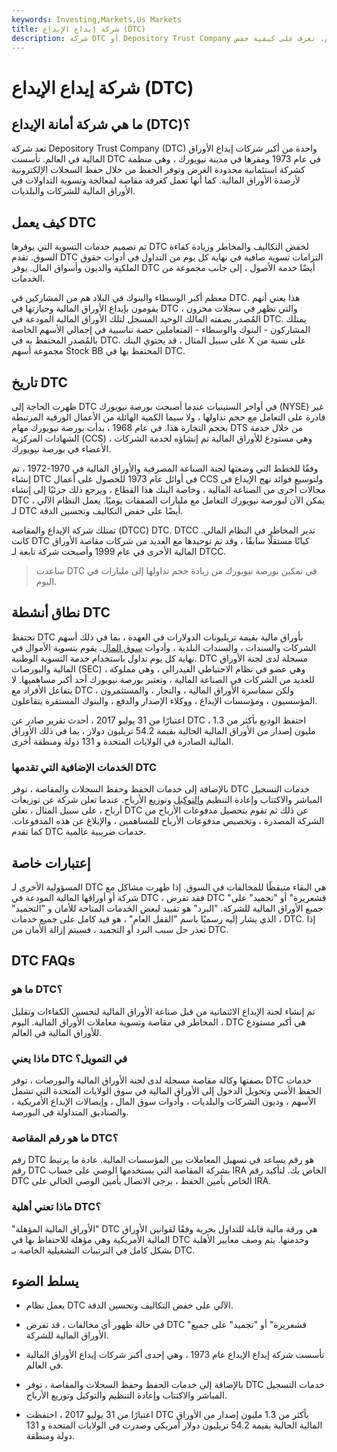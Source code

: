 ```yaml
---
keywords: Investing,Markets,Us Markets
title: شركة إيداع الإيداع (DTC)
description: شركة DTC أو Depository Trust Company واحدة من أكبر مستودعات الأوراق المالية في العالم. تعرف على كيفية خفض DTC للمخاطر والتكاليف على المستثمرين.
---
```


# شركة إيداع الإيداع (DTC)
## ما هي شركة أمانة الإيداع (DTC)؟

تعد شركة Depository Trust Company (DTC) واحدة من أكبر شركات إيداع الأوراق المالية في العالم. تأسست DTC في عام 1973 ومقرها في مدينة نيويورك ، وهي منظمة كشركة استئمانية محدودة الغرض وتوفر الحفظ من خلال حفظ السجلات الإلكترونية لأرصدة الأوراق المالية. كما أنها تعمل كغرفة مقاصة لمعالجة وتسوية التداولات في الأوراق المالية للشركات والبلديات.

## كيف يعمل DTC

تم تصميم خدمات التسوية التي يوفرها DTC لخفض التكاليف والمخاطر وزيادة كفاءة السوق. تقدم DTC التزامات تسوية صافية في نهاية كل يوم من التداول في أدوات حقوق الملكية والديون وأسواق المال. يوفر DTC أيضًا خدمة الأصول ، إلى جانب مجموعة من الخدمات.

معظم أكبر الوسطاء والبنوك في البلاد هم من المشاركين في DTC. هذا يعني أنهم يقومون بإيداع الأوراق المالية وحيازتها في DTC ، والتي تظهر في سجلات مخزون المُصدر بصفته المالك الوحيد المسجل لتلك الأوراق المالية المودعة في DTC. يمتلك المشاركون - البنوك والوسطاء - المتعاملين حصة تناسبية في إجمالي الأسهم الخاصة بالمُصدر المحتفظ به في DTC. على سبيل المثال ، قد يحتوي البنك X على نسبة من مجموعة أسهم Stock BB المحتفظ بها في DTC.

## تاريخ DTC

ظهرت الحاجة إلى DTC في أواخر الستينيات عندما أصبحت بورصة نيويورك (NYSE) غير قادرة على التعامل مع حجم تداولها ، ولا سيما الكمية الهائلة من الأعمال الورقية المرتبطة بحجم التجارة هذا. في عام 1968 ، بدأت بورصة نيويورك مهام DTS من خلال خدمة الشهادات المركزية (CCS) ، وهي مستودع للأوراق المالية تم إنشاؤه لخدمة الشركات الأعضاء في بورصة نيويورك.

وفقًا للخطط التي وضعتها لجنة الصناعة المصرفية والأوراق المالية في 1970-1972 ، تم إنشاء DTC في أوائل عام 1973 للحصول على أعمال CCS ولتوسيع فوائد نهج الإيداع في مجالات أخرى من الصناعة المالية ، وخاصة البنك هذا القطاع ، ويرجع ذلك جزئيًا إلى إنشاء DTC ، يمكن الآن لبورصة نيويورك التعامل مع مليارات الصفقات يوميًا. يعمل النظام الآلي لـ DTC أيضًا على خفض التكاليف وتحسين الدقة.

تمتلك شركة الإيداع والمقاصة (DTCC) DTC. DTCC تدير المخاطر في النظام المالي. كانت DTC كيانًا مستقلًا سابقًا ، وقد تم توحيدها مع العديد من شركات مقاصة الأوراق المالية الأخرى في عام 1999 وأصبحت شركة تابعة لـ DTCC.

> ساعدت DTC في تمكين بورصة نيويورك من زيادة حجم تداولها إلى مليارات في اليوم.

>

## نطاق أنشطة DTC

تحتفظ DTC بأوراق مالية بقيمة تريليونات الدولارات في العهدة ، بما في ذلك أسهم الشركات والسندات ، والسندات البلدية ، وأدوات [سوق المال](/moneymarket). يقوم بتسوية الأموال في نهاية كل يوم تداول باستخدام خدمة التسوية الوطنية. DTC مسجلة لدى لجنة الأوراق المالية والبورصات (SEC) ، وهي عضو في نظام الاحتياطي الفيدرالي ، وهي مملوكة للعديد من الشركات في الصناعة المالية ، وتعتبر بورصة نيويورك أحد أكبر مساهميها. لا يتفاعل الأفراد مع DTC ، ولكن سماسرة الأوراق المالية ، والتجار ، والمستثمرون المؤسسيون ، ومؤسسات الإيداع ، ووكلاء الإصدار والدفع ، والبنوك المستقرة يتفاعلون.

اعتبارًا من 31 يوليو 2017 ، أحدث تقرير صادر عن DTC ، احتفظ الوديع بأكثر من 1.3 مليون إصدار من الأوراق المالية الحالية بقيمة 54.2 تريليون دولار ، بما في ذلك الأوراق المالية الصادرة في الولايات المتحدة و 131 دولة ومنطقة أخرى.

### الخدمات الإضافية التي تقدمها DTC

بالإضافة إلى خدمات الحفظ وحفظ السجلات والمقاصة ، توفر DTC خدمات التسجيل المباشر والاكتتاب وإعادة التنظيم [والتوكيل](/proxy) وتوزيع الأرباح. عندما تعلن شركة عن توزيعات أرباح ، على سبيل المثال ، تعلن DTC عن ذلك ثم تقوم بتحصيل مدفوعات الأرباح من الشركة المصدرة ، وتخصيص مدفوعات الأرباح للمساهمين ، والإبلاغ عن هذه المدفوعات. كما تقدم DTC خدمات ضريبية عالمية.

## إعتبارات خاصة

المسؤولية الأخرى لـ DTC هي البقاء متيقظًا للمخالفات في السوق. إذا ظهرت مشاكل مع شركة أو أوراقها المالية المودعة في DTC ، فقد تفرض DTC "قشعريرة" أو "تجميد" على جميع الأوراق المالية للشركة. "البرد" هو تقييد لبعض الخدمات المتاحة للأمان و "التجميد" ، الذي يشار إليه رسميًا باسم "القفل العام" ، هو قيد كامل على جميع خدمات DTC. إذا تعذر حل سبب البرد أو التجميد ، فسيتم إزالة الأمان من DTC.

## DTC FAQs

### ما هو DTC؟

تم إنشاء لجنة الإيداع الائتمانية من قبل صناعة الأوراق المالية لتحسين الكفاءات وتقليل المخاطر في مقاصة وتسوية معاملات الأوراق المالية. اليوم ، DTC هي أكبر مستودع للأوراق المالية في العالم.

### ماذا يعني DTC في التمويل؟

بصفتها وكالة مقاصة مسجلة لدى لجنة الأوراق المالية والبورصات ، توفر DTC خدمات الحفظ الأمني وتحويل الدخول إلى الأوراق المالية في سوق الولايات المتحدة التي تشمل الأسهم ، وديون الشركات والبلديات ، وأدوات سوق المال ، وإيصالات الإيداع الأمريكية ، والصناديق المتداولة في البورصة.

### ما هو رقم المقاصة DTC؟

رقم DTC هو رقم يساعد في تسهيل المعاملات بين المؤسسات المالية. عادة ما يرتبط رقم DTC بشركة المقاصة التي يستخدمها الوصي على حساب IRA الخاص بك. لتأكيد رقم DTC الخاص بأمين الحفظ ، يرجى الاتصال بأمين الوصي الحالي على IRA.

### ماذا تعني أهلية DTC؟

"الأوراق المالية المؤهلة" DTC هي ورقة مالية قابلة للتداول بحرية وفقًا لقوانين الأوراق المالية الأمريكية وهي مؤهلة للاحتفاظ بها في DTC وخدمتها. يتم وصف معايير الأهلية بشكل كامل في الترتيبات التشغيلية الخاصة بـ DTC.

## يسلط الضوء

- يعمل نظام DTC الآلي على خفض التكاليف وتحسين الدقة.

- في حالة ظهور أي مخالفات ، قد تفرض DTC "قشعريرة" أو "تجميد" على جميع الأوراق المالية للشركة.

- تأسست شركة إيداع الإيداع عام 1973 ، وهي إحدى أكبر شركات إيداع الأوراق المالية في العالم.

- بالإضافة إلى خدمات الحفظ وحفظ السجلات والمقاصة ، توفر DTC خدمات التسجيل المباشر والاكتتاب وإعادة التنظيم والتوكيل وتوزيع الأرباح.

- اعتبارًا من 31 يوليو 2017 ، احتفظت DTC بأكثر من 1.3 مليون إصدار من الأوراق المالية الحالية بقيمة 54.2 تريليون دولار أمريكي وصدرت في الولايات المتحدة و 131 دولة ومنطقة.

